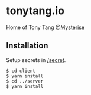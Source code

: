 # tonytang.io

Home of Tony Tang [@Mysterise](https://github.com/Mysterise)

## Installation

Setup secrets in [/secret](/secret).

```
$ cd client
$ yarn install
$ cd ../server
$ yarn install
```
